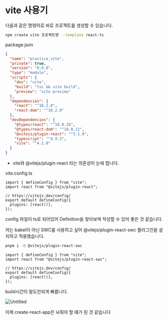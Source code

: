 # vite 사용기

다음과 같은 명령어로 바로 프로젝트를 생성할 수 있습니다.

```bash
npm create vite 프로젝트명 --template react-ts
```

package.json

```json
{
  "name": "practice_vite",
  "private": true,
  "version": "0.0.0",
  "type": "module",
  "scripts": {
    "dev": "vite",
    "build": "tsc && vite build",
    "preview": "vite preview"
  },
  "dependencies": {
    "react": "^18.2.0",
    "react-dom": "^18.2.0"
  },
  "devDependencies": {
    "@types/react": "^18.0.28",
    "@types/react-dom": "^18.0.11",
    "@vitejs/plugin-react": "^3.1.0",
    "typescript": "^4.9.3",
    "vite": "^4.2.0"
  }
}
```

- vite와 @vitejs/plugin-react 라는 의존성이 눈에 띕니다.

vite.config.ts

```tsx
import { defineConfig } from "vite";
import react from "@vitejs/plugin-react";

// https://vitejs.dev/config/
export default defineConfig({
  plugins: [react()],
});
```

config 파일이 ts로 되어있어 Definition을 찾아보며 작성할 수 있어 좋은 것 같습니다.

저는 babel이 아닌 SWC를 사용하고 싶어 @vitejs/plugin-react-swc 플러그인을 설치하고 적용했습니다.

```bash
pnpm i -D @vitejs/plugin-react-swc
```

```tsx
import { defineConfig } from "vite";
import react from "@vitejs/plugin-react-swc";

// https://vitejs.dev/config/
export default defineConfig({
  plugins: [react()],
});
```

build시간이 말도안되게 빠릅니다.

![Untitled](https://s3-us-west-2.amazonaws.com/secure.notion-static.com/97c272a9-5aac-48cf-ae4e-11a4d36ad238/Untitled.png)

이제 create-react-app은 놔줘야 할 떄가 된 것 같습니다
